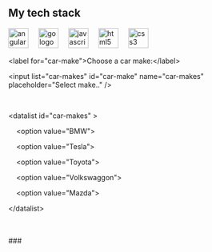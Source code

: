 
###

<div align="left">
  <h2 class="f4 mb-2 text-normal">My tech stack</h2>
  <img src="https://skillicons.dev/icons?i=vue" height="40" alt="angularjs logo"  />
   <img width="12" />
  <img src="https://skillicons.dev/icons?i=go" height="40" alt="go logo"  />
  <img width="12" />
  <img src="https://skillicons.dev/icons?i=js" height="40" alt="javascript logo"  />
  <img width="12" />
  <img src="https://skillicons.dev/icons?i=html" height="40" alt="html5 logo"  />
  <img width="12" />
  <img src="https://skillicons.dev/icons?i=css" height="40" alt="css3 logo"  />
</div>

<p class="rteBlock">&lt;label for=&quot;car-make&quot;&gt;Choose a car make:&lt;/label&gt;</p><p class="rteBlock">&lt;input list=&quot;car-makes&quot; id=&quot;car-make&quot; name=&quot;car-makes&quot; placeholder=&quot;Select make..&quot; /&gt;</p><br><p class="rteBlock">&lt;datalist id=&quot;car-makes&quot; &gt;</p><p class="rteBlock">    &lt;option value=&quot;BMW&quot;&gt;</p><p class="rteBlock">    &lt;option value=&quot;Tesla&quot;&gt;</p><p class="rteBlock">    &lt;option value=&quot;Toyota&quot;&gt;</p><p class="rteBlock">    &lt;option value=&quot;Volkswaggon&quot;&gt;</p><p class="rteBlock">    &lt;option value=&quot;Mazda&quot;&gt;</p><p class="rteBlock">&lt;/datalist&gt;</p><br><br>
###
